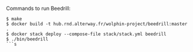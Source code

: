 Commands to run Beedrill:

``` shell
$ make
$ docker build -t hub.rnd.alterway.fr/wolphin-project/beedrill:master .
$ docker stack deploy --compose-file stack/stack.yml beedrill
$ ./bin/beedrill
```s
